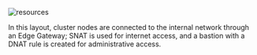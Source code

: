 ![resources](/images/gs/cloud-provider-yandex/vcd-withnat.png)

In this layout, cluster nodes are connected to the internal network through an Edge Gateway; SNAT is used for internet access, and a bastion with a DNAT rule is created for administrative access.
